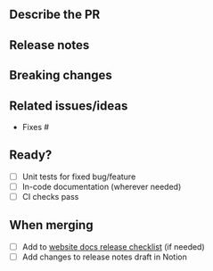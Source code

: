 ## Describe the PR
<!--
A clear and concise description of the bug the PR fixes or the feature the PR introduces.
Use this section for review hints and explanations for easier code understanding if necessary.
-->



## Release notes
<!--
A concise list of changes to be used in the version release notes.
Please use sub-headings for "Features", "Enhancements", "Fixes"...
-->



## Breaking changes
<!--
If PR creates known breaking changes, please list them.
If there are no breaking changes, please write "None".
-->



## Related issues/ideas
<!--
PR relates to issues in the `kirby` repo or ideas on `feedback.getkirby.com`:
-->

- Fixes #

## Ready?
<!--
If you feel like you can help to check off the following tasks,
that'd be great. If not, don't worry - we will take care of it.
-->

- [ ] Unit tests for fixed bug/feature
- [ ] In-code documentation (wherever needed)
- [ ] CI checks pass

<!--
CI runs automatically when the PR is created. You can also run `composer ci` locally.
Running locally requires PHPUnit, PHP-CS-Fixer, Psalm, PHPCPD and PHPMD.
-->

## When merging
<!-- We will take care of the following TODOs when reviewing and merging the PR. -->

- [ ] Add to [website docs release checklist](https://github.com/getkirby/getkirby.com/pulls) (if needed)
- [ ] Add changes to release notes draft in Notion
